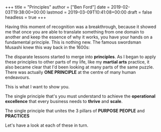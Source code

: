 +++
title = "Principles"
author = ["Ben Ford"]
date = 2019-02-03T19:38:00+00:00
lastmod = 2019-03-09T10:41:08+00:00
draft = false
headless = true
+++

Having this moment of recognition was a breakthrough, because it showed me that
once you are able to translate something from one domain to another and keep the
essence of why it works, you have your hands on a fundamental principle. This is
nothing new. The famous swordsman Musashi knew this way back in the 1600s:

The disparate lessons started to merge into **principles**. As I began to apply
these principles to other parts of my life, like my **martial arts** practice, it
also became clear that I'd been looking at many parts of the same puzzle. There
was actually **ONE PRINCIPLE** at the centre of many human endeavours.

This is what I want to show you.

The single principle that's you must understand to achieve the **operational
excellence** that every business needs to **thrive** and **scale**.

The single principle that unites the 3 pillars of **PURPOSE** **PEOPLE** and **PRACTICES**

Let's have a look at each of these in turn.

<a id="org60b8317"></a>
